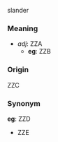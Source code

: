 slander
### Meaning
+ _adj_: ZZA
    + __eg__: ZZB

### Origin

ZZC

### Synonym

__eg__: ZZD

+ ZZE


